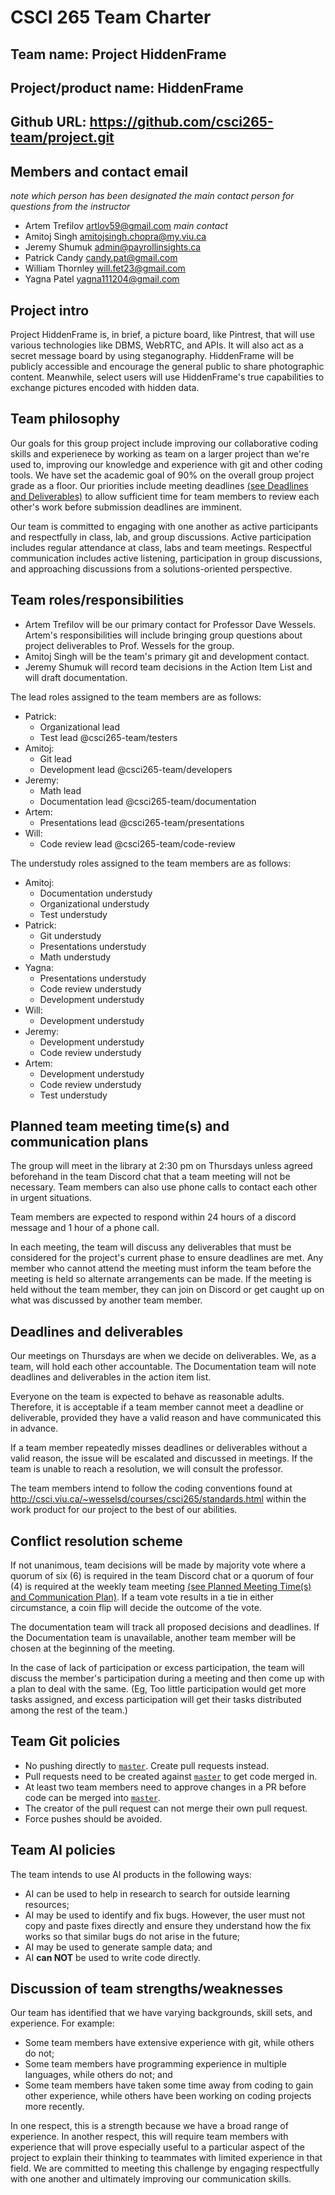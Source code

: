 # CSCI 265 Team Charter

## Team name: Project HiddenFrame

## Project/product name: HiddenFrame

## Github URL: https://github.com/csci265-team/project.git

## Members and contact email

_note which person has been designated the main contact person for questions from the instructor_

- Artem Trefilov artlov59@gmail.com _main contact_
- Amitoj Singh amitojsingh.chopra@my.viu.ca
- Jeremy Shumuk admin@payrollinsights.ca
- Patrick Candy candy.pat@gmail.com
- William Thornley will.fet23@gmail.com
- Yagna Patel yagna111204@gmail.com

## Project intro

Project HiddenFrame is, in brief, a picture board, like Pintrest, that will use various technologies like DBMS, WebRTC, and APIs. It will also act as a secret message board by using steganography. HiddenFrame will be publicly accessible and encourage the general public to share photographic content. Meanwhile, select users will use HiddenFrame's true capabilities to exchange pictures encoded with hidden data.

## Team philosophy

Our goals for this group project include improving our collaborative coding skills and experienece by working as team on a larger project than we're used to, improving our knowledge and experience with git and other coding tools. We have set the academic goal of 90% on the overall group project grade as a floor. Our priorities include meeting deadlines [(see Deadlines and Deliverables)](#deadlines-and-deliverables) to allow sufficient time for team members to review each other's work before submission deadlines are imminent.

Our team is committed to engaging with one another as active participants and respectfully in class, lab, and group discussions. Active participation includes regular attendance at class, labs and team meetings. Respectful communication includes active listening, participation in group discussions, and approaching discussions from a solutions-oriented perspective.

## Team roles/responsibilities

- Artem Trefilov will be our primary contact for Professor Dave Wessels. Artem's responsibilities will include bringing group questions about project deliverables to Prof. Wessels for the group.
- Amitoj Singh will be the team's primary git and development contact.
- Jeremy Shumuk will record team decisions in the Action Item List and will draft documentation.

The lead roles assigned to the team members are as follows:

- Patrick:
  - Organizational lead 
  - Test lead @csci265-team/testers 
- Amitoj:
  - Git lead
  - Development lead @csci265-team/developers 
- Jeremy:
  - Math lead
  - Documentation lead @csci265-team/documentation
- Artem:
  - Presentations lead @csci265-team/presentations 
- Will:
  - Code review lead @csci265-team/code-review

The understudy roles assigned to the team members are as follows:

- Amitoj:
  - Documentation understudy
  - Organizational understudy
  - Test understudy
- Patrick:
  - Git understudy
  - Presentations understudy
  - Math understudy
- Yagna:
  - Presentations understudy
  - Code review understudy
  - Development understudy
- Will:
  - Development understudy
- Jeremy:
  - Development understudy
  - Code review understudy
- Artem:
  - Development understudy
  - Code review understudy
  - Test understudy

## Planned team meeting time(s) and communication plans

The group will meet in the library at 2:30 pm on Thursdays unless agreed beforehand in the team Discord chat that a team meeting will not be necessary. Team members can also use phone calls to contact each other in urgent situations.

Team members are expected to respond within 24 hours of a discord message and 1 hour of a phone call.

In each meeting, the team will discuss any deliverables that must be considered for the project's current phase to ensure deadlines are met. Any member who cannot attend the meeting must inform the team before the meeting is held so alternate arrangements can be made. If the meeting is held without the team member, they can join on Discord or get caught up on what was discussed by another team member.

## Deadlines and deliverables

Our meetings on Thursdays are when we decide on deliverables. We, as a team, will hold each other accountable. The Documentation team will note deadlines and deliverables in the action item list.

Everyone on the team is expected to behave as reasonable adults. Therefore, it is acceptable if a team member cannot meet a deadline or deliverable, provided they have a valid reason and have communicated this in advance.

If a team member repeatedly misses deadlines or deliverables without a valid reason, the issue will be escalated and discussed in meetings. If the team is unable to reach a resolution, we will consult the professor.

The team members intend to follow the coding conventions found at http://csci.viu.ca/~wesselsd/courses/csci265/standards.html within the work product for our project to the best of our abilities.

## Conflict resolution scheme

If not unanimous, team decisions will be made by majority vote where a quorum of six (6) is required in the team Discord chat or a quorum of four (4) is required at the weekly team meeting [(see Planned Meeting Time(s) and Communication Plan)](#planned-team-meeting-times-and-communication-plans). If a team vote results in a tie in either circumstance, a coin flip will decide the outcome of the vote.

The documentation team will track all proposed decisions and deadlines. If the Documentation team is unavailable, another team member will be chosen at the beginning of the meeting.

In the case of lack of participation or excess participation, the team will discuss the member's participation during a meeting and then come up with a plan to deal with the same. (Eg, Too little participation would get more tasks assigned, and excess participation will get their tasks distributed among the rest of the team.)

## Team Git policies

- No pushing directly to [`master`](https://github.com/csci265-team/project/tree/master). Create pull requests instead.
- Pull requests need to be created against [`master`](https://github.com/csci265-team/project/tree/master) to get code merged in.
- At least two team members need to approve changes in a PR before code can be merged into [`master`](https://github.com/csci265-team/project/tree/master).
- The creator of the pull request can not merge their own pull request.
- Force pushes should be avoided.

## Team AI policies

The team intends to use AI products in the following ways:

- AI can be used to help in research to search for outside learning resources;
- AI may be used to identify and fix bugs. However, the user must not copy and paste fixes directly and ensure they understand how the fix works so that similar bugs do not arise in the future;
- AI may be used to generate sample data; and
- AI **can NOT** be used to write code directly.

## Discussion of team strengths/weaknesses

Our team has identified that we have varying backgrounds, skill sets, and experience. For example:

- Some team members have extensive experience with git, while others do not;
- Some team members have programming experience in multiple languages, while others do not; and
- Some team members have taken some time away from coding to gain other experience, while others have been working on coding projects more recently.

In one respect, this is a strength because we have a broad range of experience. In another respect, this will require team members with experience that will prove especially useful to a particular aspect of the project to explain their thinking to teammates with limited experience in that field. We are committed to meeting this challenge by engaging respectfully with one another and ultimately improving our communication skills.

